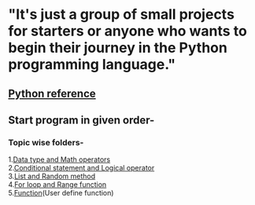 # "It's just a group of small projects for starters or anyone who wants to begin their journey in the Python programming language."
## [Python reference](https://docs.python.org/3/tutorial/index.html)
## Start program in given order-
### Topic wise folders-
1.[Data type and Math operators](https://github.com/divynshu/basic-python-project/tree/main/Using_data_type%20%26%20math%20operators)\
2.[Conditional statement and Logical operator](https://github.com/divynshu/basic-python-project/tree/main/using_conditional_statements_%26_logical_operators)\
3.[List and Random method](https://github.com/divynshu/basic-python-project/tree/main/using_list_%26_random_method)\
4.[For loop and Range function](https://github.com/divynshu/basic-python-project/tree/main/using-for-loop-and-range-function)\
5.[Function](https://github.com/divynshu/basic-python-project/tree/main/by%20using%20user%20define%20function)(User define function)
